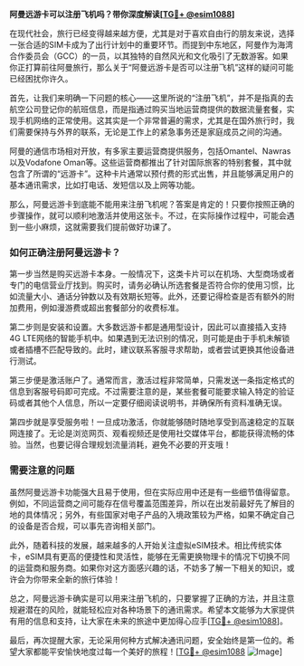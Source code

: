 **阿曼远游卡可以注册飞机吗？带你深度解读[[TG💪+ @esim1088](https://t.me/s/esim1088)]**

在现代社会，旅行已经变得越来越方便，尤其是对于喜欢自由行的朋友来说，选择一张合适的SIM卡成为了出行计划中的重要环节。而提到中东地区，阿曼作为海湾合作委员会（GCC）的一员，以其独特的自然风光和文化吸引了无数游客。如果你正打算前往阿曼旅行，那么关于“阿曼远游卡是否可以注册飞机”这样的疑问可能已经困扰你许久。

首先，让我们来明确一下问题的核心——这里所说的“注册飞机”，并不是指真的去航空公司登记你的航班信息，而是指通过购买当地运营商提供的数据流量套餐，实现手机网络的正常使用。这其实是一个非常普遍的需求，尤其是在国外旅行时，我们需要保持与外界的联系，无论是工作上的紧急事务还是家庭成员之间的沟通。

阿曼的通信市场相对开放，有多家主要运营商提供服务，包括Omantel、Nawras以及Vodafone Oman等。这些运营商都推出了针对国际旅客的特别套餐，其中就包含了所谓的“远游卡”。这种卡片通常以预付费的形式出售，并且能够满足用户的基本通讯需求，比如打电话、发短信以及上网等功能。

那么，阿曼远游卡到底能不能用来注册飞机呢？答案是肯定的！只要你按照正确的步骤操作，就可以顺利地激活并使用这张卡。不过，在实际操作过程中，可能会遇到一些小麻烦，这就需要我们提前做好功课了。

### 如何正确注册阿曼远游卡？

第一步当然是购买远游卡本身。一般情况下，这类卡片可以在机场、大型商场或者专门的电信营业厅找到。购买时，请务必确认所选套餐是否符合你的使用习惯，比如流量大小、通话分钟数以及有效期长短等。此外，还要记得检查是否有额外的附加费用，例如漫游费或超出套餐部分的收费标准。

第二步则是安装和设置。大多数远游卡都是通用型设计，因此可以直接插入支持4G LTE网络的智能手机中。如果遇到无法识别的情况，则可能是由于手机未解锁或者插槽不匹配导致的。此时，建议联系客服寻求帮助，或者尝试更换其他设备进行测试。

第三步便是激活账户了。通常而言，激活过程非常简单，只需发送一条指定格式的信息到客服号码即可完成。不过需要注意的是，某些套餐可能要求输入特定的验证码或者其他个人信息，所以一定要仔细阅读说明书，并确保所有资料准确无误。

第四步就是享受服务啦！一旦成功激活，你就能够随时随地享受到高速稳定的互联网连接了。无论是浏览网页、观看视频还是使用社交媒体平台，都能获得流畅的体验。当然，也要记得合理规划流量消耗，避免不必要的开支哦！

### 需要注意的问题

虽然阿曼远游卡功能强大且易于使用，但在实际应用中还是有一些细节值得留意。例如，不同运营商之间可能存在信号覆盖范围差异，所以在出发前最好先了解目的地的具体情况；另外，有些国家对电子产品的入境政策较为严格，如果不确定自己的设备是否合规，可以事先咨询相关部门。

此外，随着科技的发展，越来越多的人开始关注虚拟eSIM技术。相比传统实体卡，eSIM具有更高的便捷性和灵活性，能够在无需更换物理卡的情况下切换不同的运营商和服务商。如果你对这方面感兴趣的话，不妨多了解一下相关的知识，或许会为你带来全新的旅行体验！

总之，阿曼远游卡确实是可以用来注册飞机的，只要掌握了正确的方法，并且注意规避潜在的风险，就能轻松应对各种场景下的通讯需求。希望本文能够为大家提供有用的信息和支持，让大家在未来的旅途中更加得心应手[[TG💪+ @esim1088](https://t.me/s/esim1088)]。

最后，再次提醒大家，无论采用何种方式解决通讯问题，安全始终是第一位的。希望大家都能平安愉快地度过每一个美好的旅程！[[TG💪+ @esim1088](https://t.me/s/esim1088) ![Image](https://i.postimg.cc/4NQfJmqS/Snipaste-2025-05-13-00-14-12.png)]
